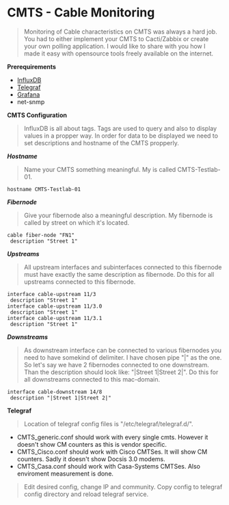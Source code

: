 # CMTS - Cable Monitoring
> Monitoring of Cable characteristics on CMTS was always a hard job. You had to either implement your CMTS to Cacti/Zabbix or create your own polling application. I would like to share with you how I made it easy with opensource tools freely available on the internet.

**Prerequirements**
- <a href="https://docs.influxdata.com/influxdb/v1.7/introduction/installation/">InfluxDB</a>
- <a href="https://docs.influxdata.com/telegraf/v1.10/introduction/installation/">Telegraf</a>
- <a href="https://grafana.com/docs/installation/">Grafana</a>
- net-snmp

**CMTS Configuration**
> InfluxDB is all about tags. Tags are used to query and also to display values in a propper way. In order for data to be displayed we need to set descriptions and hostname of the CMTS propperly.

***Hostname***
> Name your CMTS something meaningful. My is called CMTS-Testlab-01.
```
hostname CMTS-Testlab-01
```
***Fibernode***
> Give your fibernode also a meaningful description. My fibernode is called by street on which it's located.
```
cable fiber-node "FN1" 
 description "Street 1"
```
***Upstreams***
> All upstream interfaces and subinterfaces connected to this fibernode must have exactly the same description as fibernode. Do this for all upstreams connected to this fibernode.
```
interface cable-upstream 11/3 
 description "Street 1"
interface cable-upstream 11/3.0
 description "Street 1"
interface cable-upstream 11/3.1
 description "Street 1"
```
***Downstreams***
> As downstream interface can be connected to various fibernodes you need to have somekind of delimiter. I have chosen pipe "|" as the one. So let's say we have 2 fibernodes connected to one downstream. Than the description should look like: "|Street 1|Street 2|". Do this for all downstreams connected to this mac-domain.
```
interface cable-downstream 14/8 
 description "|Street 1|Street 2|"
```
**Telegraf**
> Location of telegraf config files is "/etc/telegraf/telegraf.d/".
- CMTS_generic.conf should work with every single cmts. However it doesn't show CM counters as this is vendor specific.
- CMTS_Cisco.conf should work with Cisco CMTSes. It will show CM counters. Sadly it doesn't show Docsis 3.0 modems.
- CMTS_Casa.conf should work with Casa-Systems CMTSes. Also enviroment measurement is done.

> Edit desired config, change IP and community. Copy config to telegraf config directory and reload telegraf service.

